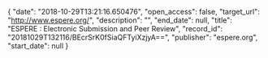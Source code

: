 {
  "date": "2018-10-29T13:21:16.650476", 
  "open_access": false, 
  "target_url": "http://www.espere.org/", 
  "description": "", 
  "end_date": null, 
  "title": "ESPERE : Electronic Submission and Peer Review", 
  "record_id": "20181029T132116/BEcrSrK0fSiaQFTyiXzjyA==", 
  "publisher": "espere.org", 
  "start_date": null
}

